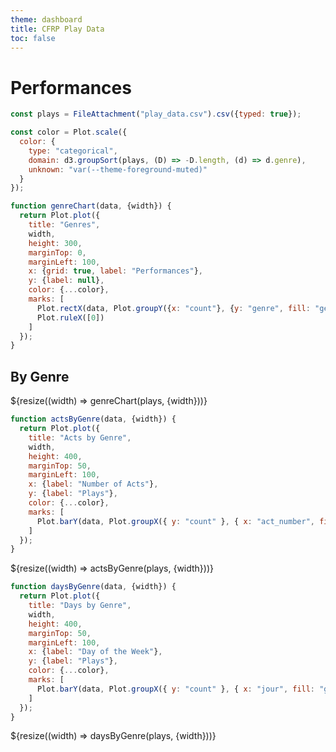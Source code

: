 ```yaml
---
theme: dashboard
title: CFRP Play Data
toc: false
---
```


# Performances

<!-- Load and transform the data -->

```js
const plays = FileAttachment("play_data.csv").csv({typed: true});
```

<!-- A shared color scale for consistency, sorted by the number of plays per genre -->

```js
const color = Plot.scale({
  color: {
    type: "categorical",
    domain: d3.groupSort(plays, (D) => -D.length, (d) => d.genre),
    unknown: "var(--theme-foreground-muted)"
  }
});
```

<!-- Plot of launch vehicles -->

```js
function genreChart(data, {width}) {
  return Plot.plot({
    title: "Genres",
    width,
    height: 300,
    marginTop: 0,
    marginLeft: 100,
    x: {grid: true, label: "Performances"},
    y: {label: null},
    color: {...color},
    marks: [
      Plot.rectX(data, Plot.groupY({x: "count"}, {y: "genre", fill: "genre", tip: true, sort: {y: "-x"}})),
      Plot.ruleX([0])
    ]
  });
}
```

## By Genre

<div class="grid grid-cols-1">
  <div class="card">
    ${resize((width) => genreChart(plays, {width}))}
  </div>
</div>

<!-- Genre vs number of acts -->

```js
function actsByGenre(data, {width}) {
  return Plot.plot({
    title: "Acts by Genre",
    width,
    height: 400,
    marginTop: 50,
    marginLeft: 100,
    x: {label: "Number of Acts"},
    y: {label: "Plays"},
    color: {...color},
    marks: [
      Plot.barY(data, Plot.groupX({ y: "count" }, { x: "act_number", fill: "genre", tip: true }))
    ]
  });
}
```

<div class="grid grid-cols-1">
  <div class="card">
    ${resize((width) => actsByGenre(plays, {width}))}
  </div>
</div>

<!-- Genre vs number of acts -->

```js
function daysByGenre(data, {width}) {
  return Plot.plot({
    title: "Days by Genre",
    width,
    height: 400,
    marginTop: 50,
    marginLeft: 100,
    x: {label: "Day of the Week"},
    y: {label: "Plays"},
    color: {...color},
    marks: [
      Plot.barY(data, Plot.groupX({ y: "count" }, { x: "jour", fill: "genre", tip: true }))
    ]
  });
}
```

<div class="grid grid-cols-1">
  <div class="card">
    ${resize((width) => daysByGenre(plays, {width}))}
  </div>
</div>